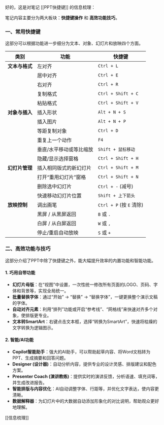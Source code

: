 好的，这是对笔记 [[PPT快捷键]] 的信息梳理：

笔记内容主要分为两大板块：**快捷键操作** 和 **高效功能技巧**。

### 一、常用快捷键

这部分可以根据功能进一步细分为文本、对象、幻灯片和放映四个方面。

| 类别 | 功能 | 快捷键 |
| --- | --- | --- |
| **文本与格式** | 左对齐 | `Ctrl + L` |
| | 居中对齐 | `Ctrl + E` |
| | 右对齐 | `Ctrl + R` |
| | 复制格式 | `Ctrl + Shift + C` |
| | 粘贴格式 | `Ctrl + Shift + V` |
| **对象与插入** | 插入形状 | `Alt + N + S` |
| | 插入图片 | `Alt + N + P` |
| | 等距复制对象 | `Ctrl + D` |
| | 重复上一个动作 | `F4` |
| | 垂直/水平移动或等比缩放 | `Shift + 鼠标移动` |
| | 隐藏/显示选择窗格 | `Ctrl + Shift + H` |
| **幻灯片管理** | 插入相同版式的新幻灯片 | `Ctrl + Shift + M` |
| | 打开“重用幻灯片”窗格 | `Ctrl + Shift + N` |
| | 删除选中幻灯片 | `Ctrl + -` (减号) |
| | 快速移动幻灯片位置 | `Shift + 上下箭头` |
| **放映控制** | 调出画笔 | `Ctrl + P` (按 `E` 清除) |
| | 黑屏 / 从黑屏返回 | `B` 或 `.` |
| | 白屏 / 从白屏返回 | `W` 或 `,` |
| | 停止/重启自动放映 | `S` 或 `+` |

### 二、高效功能与技巧

这部分介绍了PPT中除了快捷键之外，能大幅提升效率的内置功能和智能功能。

#### 1. 巧用自带功能
- **幻灯片母版**：在“视图”中设置，一次性统一修改所有页面的LOGO、页码、字体和背景等，实现全局统一。
- **批量替换字体**：通过“开始” -> “替换” -> “替换字体”，一键更换整个演示文稿的字体。
- **自动对齐元素**：利用“排列”功能或开启“参考线”、“网格线”来快速对齐多个对象，使排版更专业。
- **文本转SmartArt**：右键点击文本框，选择“转换为SmartArt”，快速将枯燥的文字转换为逻辑图示。

#### 2. 智能/AI功能
- **Copilot智能助手**：强大的AI助手，可以帮助起草内容、将Word文档转为PPT、生成摘要和回答问题。
- **Designer (设计器)**：自动分析内容，提供专业的设计灵感、排版建议和配色方案。
- **Presenter Coach (演讲教练)**：提供实时的演讲反馈，分析语速、填充词等，并生成改进报告。
- **智能排版与内容优化**：AI自动调整字体、行距等，并优化文字表达，使内容更清晰。
- **数据解释器**：为幻灯片中的大数据自动添加形象化的对比说明，帮助观众更好地理解。

[[信息梳理]]